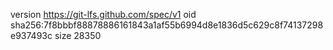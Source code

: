 version https://git-lfs.github.com/spec/v1
oid sha256:7f8bbbf88878886161843a1af55b6994d8e1836d5c629c8f74137298e937493c
size 28350
